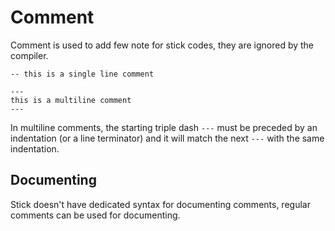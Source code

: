 # Comment

Comment is used to add few note for stick codes, they are ignored by the compiler.

```stick
-- this is a single line comment

---
this is a multiline comment
---
```

In multiline comments, the starting triple dash `---` must be preceded by an indentation (or a line terminator) and it will match the next `---` with the same indentation.

## Documenting

Stick doesn't have dedicated syntax for documenting comments, regular comments can be used for documenting.

